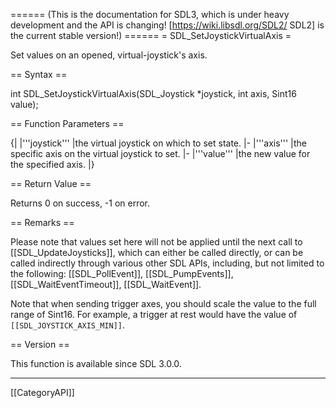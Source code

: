 ====== (This is the documentation for SDL3, which is under heavy development and the API is changing! [https://wiki.libsdl.org/SDL2/ SDL2] is the current stable version!) ======
= SDL_SetJoystickVirtualAxis =

Set values on an opened, virtual-joystick's axis.

== Syntax ==

<syntaxhighlight lang='c'>
int SDL_SetJoystickVirtualAxis(SDL_Joystick *joystick, int axis, Sint16 value);
</syntaxhighlight>

== Function Parameters ==

{|
|'''joystick'''
|the virtual joystick on which to set state.
|-
|'''axis'''
|the specific axis on the virtual joystick to set.
|-
|'''value'''
|the new value for the specified axis.
|}

== Return Value ==

Returns 0 on success, -1 on error.

== Remarks ==

Please note that values set here will not be applied until the next call to
[[SDL_UpdateJoysticks]], which can either be called directly, or can be
called indirectly through various other SDL APIs, including, but not
limited to the following: [[SDL_PollEvent]], [[SDL_PumpEvents]],
[[SDL_WaitEventTimeout]], [[SDL_WaitEvent]].

Note that when sending trigger axes, you should scale the value to the full
range of Sint16. For example, a trigger at rest would have the value of
<code>[[SDL_JOYSTICK_AXIS_MIN]]</code>.

== Version ==

This function is available since SDL 3.0.0.

----
[[CategoryAPI]]


